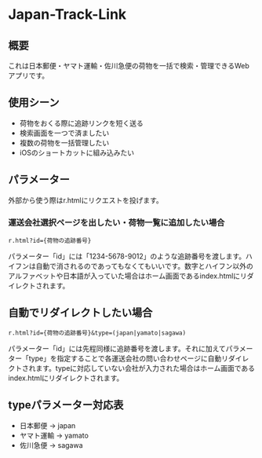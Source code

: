 # Japan-Track-Link

## 概要

これは日本郵便・ヤマト運輸・佐川急便の荷物を一括で検索・管理できるWebアプリです。

## 使用シーン

- 荷物をおくる際に追跡リンクを短く送る
- 検索画面を一つで済ましたい
- 複数の荷物を一括管理したい
- iOSのショートカットに組み込みたい

## パラメーター

外部から使う際はr.htmlにリクエストを投げます。

### 運送会社選択ページを出したい・荷物一覧に追加したい場合

```
r.html?id={荷物の追跡番号}
```

パラメーター「id」には「1234-5678-9012」のような追跡番号を渡します。ハイフンは自動で消されるのであってもなくてもいいです。数字とハイフン以外のアルファベットや日本語が入っていた場合はホーム画面であるindex.htmlにリダイレクトされます。

## 自動でリダイレクトしたい場合

```
r.html?id={荷物の追跡番号}&type=(japan|yamato|sagawa)
```

パラメーター「id」には先程同様に追跡番号を渡します。それに加えてパラメーター「type」を指定することで各運送会社の問い合わせページに自動リダイレクトされます。typeに対応していない会社が入力された場合はホーム画面であるindex.htmlにリダイレクトされます。

## typeパラメーター対応表

- 日本郵便 → japan
- ヤマト運輸 → yamato
- 佐川急便 → sagawa
